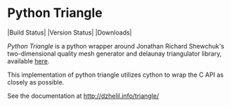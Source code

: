 Python Triangle
===============

|Build Status| |Version Status| |Downloads|

*Python Triangle* is a python wrapper around Jonathan Richard Shewchuk's
two-dimensional quality mesh generator and delaunay triangulator library,
available [here](http://www.cs.cmu.edu/~quake/triangle.html).

This implementation of python triangle utilizes cython to wrap the C API as
closely as possible.

See the documentation at http://dzhelil.info/triangle/
